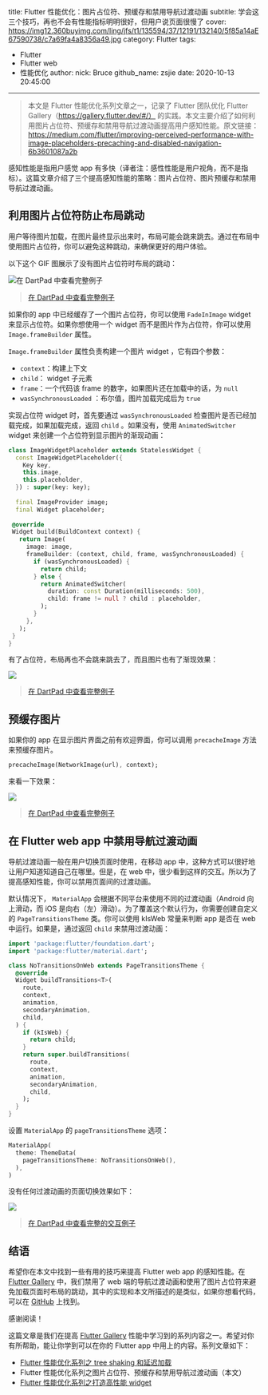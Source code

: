 title: Flutter 性能优化：图片占位符、预缓存和禁用导航过渡动画
subtitle: 学会这三个技巧，再也不会有性能指标明明很好，但用户说页面很慢了
cover: https://img12.360buyimg.com/ling/jfs/t1/135594/37/12191/132140/5f85a14aE67590738/c7a69fa4a8356a49.jpg
category: Flutter
tags: 
  - Flutter
  - Flutter web
  - 性能优化
author:
  nick: Bruce
  github_name: zsjie
date: 2020-10-13 20:45:00

---

> 本文是 Flutter 性能优化系列文章之一，记录了 Flutter 团队优化 Flutter Gallery（https://gallery.flutter.dev/#/） 的实践。本文主要介绍了如何利用图片占位符、预缓存和禁用导航过渡动画提高用户感知性能。原文链接：https://medium.com/flutter/improving-perceived-performance-with-image-placeholders-precaching-and-disabled-navigation-6b3601087a2b

感知性能是指用户感觉 app 有多快（译者注：感性性能是用户视角，而不是指标）。这篇文章介绍了三个提高感知性能的策略：图片占位符、图片预缓存和禁用导航过渡动画。

## 利用图片占位符防止布局跳动

用户等待图片加载，在图片最终显示出来时，布局可能会跳来跳去。通过在布局中使用图片占位符，你可以避免这种跳动，来确保更好的用户体验。

以下这个 GIF 图展示了没有图片占位符时布局的跳动：

![在 DartPad 中查看完整例子](https://storage.360buyimg.com/ling-gif/1_Pp2MNotBJdSHDcW3Fhz19A_1601651160336_f4d.gif)

> [在 DartPad 中查看完整例子](https://dartpad.dev/embed-flutter.html?gh_owner=perclasson&gh_repo=flutter_code&gh_path=images_jumping_around/lib&theme=dark)

如果你的 app 中已经缓存了一个图片占位符，你可以使用  `FadeInImage`  widget 来显示占位符。如果你想使用一个 widget 而不是图片作为占位符，你可以使用  `Image.frameBuilder` 属性。

`Image.frameBuilder` 属性负责构建一个图片 widget ，它有四个参数：

- `context`：构建上下文
- `child`： widget 子元素
- `frame`：一个代码该 frame 的数字，如果图片还在加载中的话，为 `null` 
- `wasSynchronousLoaded` ：布尔值，图片加载完成后为 `true`

实现占位符 widget 时，首先要通过 `wasSynchronousLoaded` 检查图片是否已经加载完成，如果加载完成，返回  `child` 。如果没有，使用 `AnimatedSwitcher`  widget 来创建一个占位符到显示图片的渐现动画：

```dart
class ImageWidgetPlaceholder extends StatelessWidget {
  const ImageWidgetPlaceholder({
    Key key,
    this.image,
    this.placeholder,
  }) : super(key: key);
  
  final ImageProvider image;
  final Widget placeholder;
  
 @override
 Widget build(BuildContext context) {
   return Image(
     image: image,
     frameBuilder: (context, child, frame, wasSynchronousLoaded) {
       if (wasSynchronousLoaded) {
         return child;
       } else {
         return AnimatedSwitcher(
           duration: const Duration(milliseconds: 500),
           child: frame != null ? child : placeholder,
         );
       }
     },
   );
 }
}
```

有了占位符，布局再也不会跳来跳去了，而且图片也有了渐现效果：

![](https://storage.360buyimg.com/ling-gif/1_ZI2zrU2e21dkkHtn49qskw_1601652007411_237.gif)

> [在 DartPad 中查看完整例子](https://dartpad.dev/embed-flutter.html?gh_owner=perclasson&gh_repo=flutter_code&gh_path=images_with_placeholders/lib&theme=dark)

## 预缓存图片

如果你的 app 在显示图片界面之前有欢迎界面，你可以调用 `precacheImage` 方法来预缓存图片。

```dart
precacheImage(NetworkImage(url), context);
```

来看一下效果：

![](https://storage.360buyimg.com/ling-gif/1_iAiugn-WYkk7620I7TgMVg_1601652141979_7cd.gif)
> [在 DartPad 中查看完整例子](https://dartpad.dev/embed-flutter.html?gh_owner=perclasson&gh_repo=flutter_code&gh_path=precached_images/lib&theme=dark)


## 在 Flutter web app 中禁用导航过渡动画

导航过渡动画一般在用户切换页面时使用，在移动 app 中，这种方式可以很好地让用户知道知道自己在哪里。但是，在 web 中，很少看到这样的交互。所以为了提高感知性能，你可以禁用页面间的过渡动画。

默认情况下， `MaterialApp` 会根据不同平台来使用不同的过渡动画（Android 向上滑动，而 iOS 是向右（左）滑动）。为了覆盖这个默认行为，你需要创建自定义的 `PageTransitionsTheme` 类。你可以使用  kIsWeb 常量来判断 app 是否在 web 中运行。如果是，通过返回 `child` 来禁用过渡动画：

```dart
import 'package:flutter/foundation.dart';
import 'package:flutter/material.dart';

class NoTransitionsOnWeb extends PageTransitionsTheme {
  @override
  Widget buildTransitions<T>(
    route,
    context,
    animation,
    secondaryAnimation,
    child,
  ) {
    if (kIsWeb) {
      return child;
    }
    return super.buildTransitions(
      route,
      context,
      animation,
      secondaryAnimation,
      child,
    );
  }
}
```

设置 `MaterialApp` 的 `pageTransitionsTheme` 选项：

```dart
MaterialApp(
  theme: ThemeData(
    pageTransitionsTheme: NoTransitionsOnWeb(),
  ),
)
```

没有任何过渡动画的页面切换效果如下：

![](https://storage.360buyimg.com/ling-gif/1_Db6XWyMRM9gGhSEpHY6w7A_1601652397748_bad.gif)

> [在 DartPad 中查看完整的交互例子](https://dartpad.dev/embed-flutter.html?gh_owner=perclasson&gh_repo=flutter_code&gh_path=precached_images/lib&theme=dark)

## 结语

希望你在本文中找到一些有用的技巧来提高 Flutter web app 的感知性能。在 [Flutter Gallery](https://gallery.flutter.dev/#/) 中，我们禁用了 web 端的导航过渡动画和使用了图片占位符来避免加载页面时布局的跳动，其中的实现和本文所描述的是类似，如果你想看代码，可以在 [GitHub](https://github.com/flutter/gallery) 上找到。

感谢阅读！

这篇文章是我们在提高 [Flutter Gallery](https://gallery.flutter.dev/#/) 性能中学习到的系列内容之一。希望对你有所帮助，能让你学到可以在你的 Flutter app 中用上的内容。系列文章如下：

- [Flutter 性能优化系列之 tree shaking 和延迟加载](https://github.com/zsjie/o2team.github.io/blob/v2/source/_posts/2020-10-13-optimizing-performance-in-flutter-web-apps-with-tree-shaking-and-deferred-loading.md)
- Flutter 性能优化系列之图片占位符、预缓存和禁用导航过渡动画（本文）
- [Flutter 性能优化系列之打造高性能 widget](https://github.com/zsjie/o2team.github.io/blob/v2/source/_posts/2020-10-13-build-performant-flutter-widget.md)

